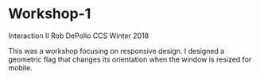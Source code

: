 # Workshop-1
Interaction II Rob DePollo CCS Winter 2018

This was a workshop focusing on responsive design. I designed a geometric flag that changes its orientation when the window is resized for mobile. 

